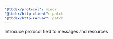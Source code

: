 ```yaml
---
"@tbdex/protocol": minor
"@tbdex/http-client": patch
"@tbdex/http-server": patch
---
```


Introduce protocol field to messages and resources
